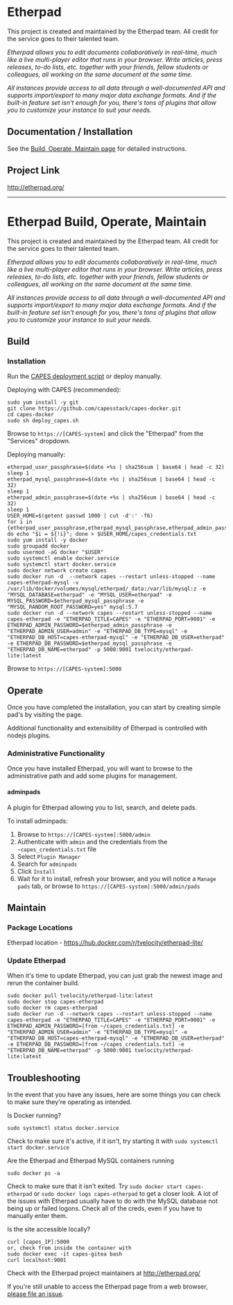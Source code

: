 # Etherpad
This project is created and maintained by the Etherpad team. All credit for the service goes to their talented team.

_Etherpad allows you to edit documents collaboratively in real-time, much like a live multi-player editor that runs in your browser. Write articles, press releases, to-do lists, etc. together with your friends, fellow students or colleagues, all working on the same document at the same time._

_All instances provide access to all data through a well-documented API and supports import/export to many major data exchange formats. And if the built-in feature set isn't enough for you, there's tons of plugins that allow you to customize your instance to suit your needs._

## Documentation / Installation
See the [Build, Operate, Maintain page](build_operate_maintain.md) for detailed instructions.  

## Project Link
http://etherpad.org/

---

# Etherpad Build, Operate, Maintain
This project is created and maintained by the Etherpad team. All credit for the service goes to their talented team.

_Etherpad allows you to edit documents collaboratively in real-time, much like a live multi-player editor that runs in your browser. Write articles, press releases, to-do lists, etc. together with your friends, fellow students or colleagues, all working on the same document at the same time._

_All instances provide access to all data through a well-documented API and supports import/export to many major data exchange formats. And if the built-in feature set isn't enough for you, there's tons of plugins that allow you to customize your instance to suit your needs._

## Build

### Installation
Run the [CAPES deployment script](../deploy_capes.sh) or deploy manually.

Deploying with CAPES (recommended):
```
sudo yum install -y git
git clone https://github.com/capesstack/capes-docker.git
cd capes-docker
sudo sh deploy_capes.sh
```
Browse to `https://[CAPES-system]` and click the "Etherpad" from the "Services" dropdown.

Deploying manually:
```
etherpad_user_passphrase=$(date +%s | sha256sum | base64 | head -c 32)
sleep 1
etherpad_mysql_passphrase=$(date +%s | sha256sum | base64 | head -c 32)
sleep 1
etherpad_admin_passphrase=$(date +%s | sha256sum | base64 | head -c 32)
sleep 1
USER_HOME=$(getent passwd 1000 | cut -d':' -f6)
for i in {etherpad_user_passphrase,etherpad_mysql_passphrase,etherpad_admin_passphrase}; do echo "$i = ${!i}"; done > $USER_HOME/capes_credentials.txt
sudo yum install -y docker
sudo groupadd docker
sudo usermod -aG docker "$USER"
sudo systemctl enable docker.service
sudo systemctl start docker.service
sudo docker network create capes
sudo docker run -d  --network capes --restart unless-stopped --name capes-etherpad-mysql -v /var/lib/docker/volumes/mysql/etherpad/_data:/var/lib/mysql:z -e "MYSQL_DATABASE=etherpad" -e "MYSQL_USER=etherpad" -e MYSQL_PASSWORD=$etherpad_mysql_passphrase -e "MYSQL_RANDOM_ROOT_PASSWORD=yes" mysql:5.7
sudo docker run -d --network capes --restart unless-stopped --name capes-etherpad -e "ETHERPAD_TITLE=CAPES" -e "ETHERPAD_PORT=9001" -e ETHERPAD_ADMIN_PASSWORD=$etherpad_admin_passphrase -e "ETHERPAD_ADMIN_USER=admin" -e "ETHERPAD_DB_TYPE=mysql" -e "ETHERPAD_DB_HOST=capes-etherpad-mysql" -e "ETHERPAD_DB_USER=etherpad" -e ETHERPAD_DB_PASSWORD=$etherpad_mysql_passphrase -e "ETHERPAD_DB_NAME=etherpad" -p 5000:9001 tvelocity/etherpad-lite:latest
```
Browse to `https://[CAPES-system]:5000`

## Operate
Once you have completed the installation, you can start by creating simple pad's by visiting the page.

Additional functionality and extensibility of Etherpad is controlled with nodejs plugins.

### Administrative Functionality
Once you have installed Etherpad, you will want to browse to the administrative path and add some plugins for management.

#### adminpads
A plugin for Etherpad allowing you to list, search, and delete pads.

To install adminpads:
1. Browse to `https://[CAPES-system]:5000/admin`
1. Authenticate with `admin` and the credentials from the `~capes_credentials.txt` file
1. Select `Plugin Manager`
1. Search for `adminpads`
1. Click `Install`
1. Wait for it to install, refresh your browser, and you will notice a `Manage pads` tab, or browse to `https://[CAPES-system]:5000/admin/pads`

## Maintain

### Package Locations
Etherpad location - https://hub.docker.com/r/tvelocity/etherpad-lite/

### Update Etherpad
When it's time to update Etherpad, you can just grab the newest image and rerun the container build.
```
sudo docker pull tvelocity/etherpad-lite:latest
sudo docker stop capes-etherpad
sudo docker rm capes-etherpad
sudo docker run -d --network capes --restart unless-stopped --name capes-etherpad -e "ETHERPAD_TITLE=CAPES" -e "ETHERPAD_PORT=9001" -e ETHERPAD_ADMIN_PASSWORD=[from ~/capes_credentials.txt] -e "ETHERPAD_ADMIN_USER=admin" -e "ETHERPAD_DB_TYPE=mysql" -e "ETHERPAD_DB_HOST=capes-etherpad-mysql" -e "ETHERPAD_DB_USER=etherpad" -e ETHERPAD_DB_PASSWORD=[from ~/capes_credentials.txt] -e "ETHERPAD_DB_NAME=etherpad" -p 5000:9001 tvelocity/etherpad-lite:latest
```

## Troubleshooting
In the event that you have any issues, here are some things you can check to make sure they're operating as intended.

Is Docker running?
```
sudo systemctl status docker.service
```
Check to make sure it's active, if it isn't, try starting it with `sudo systemctl start docker.service`

Are the Etherpad and Etherpad MySQL containers running
```
sudo docker ps -a
```
Check to make sure that it isn't exited. Try `sudo docker start capes-etherpad` or `sudo docker logs capes-etherpad` to get a closer look. A lot of the issues with Etherpad usually have to do with the MySQL database not being up or failed logons. Check all of the creds, even if you have to manually enter them.

Is the site accessible locally?
```
curl [capes_IP]:5000
or, check from inside the container with
sudo docker exec -it capes-gitea bash
curl localhost:9001
```

Check with the Etherpad project maintainers at http://etherpad.org/

If you're still unable to access the Etherpad page from a web browser, [please file an issue](https://github.com/capesstack/capes-docker/issues).
